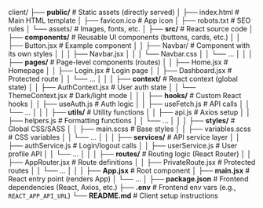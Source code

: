 client/
├── **public/**               # Static assets (directly served)
│   ├── index.html           # Main HTML template
│   ├── favicon.ico          # App icon
│   ├── robots.txt           # SEO rules
│   └── assets/              # Images, fonts, etc.
│
├── **src/**                 # React source code
│   ├── **components/**      # Reusable UI components (buttons, cards, etc.)
│   │   ├── Button.jsx       # Example component
│   │   ├── Navbar/          # Component with its own styles
│   │   │   ├── Navbar.jsx
│   │   │   └── Navbar.css
│   │   └── ...
│   │
│   ├── **pages/**           # Page-level components (routes)
│   │   ├── Home.jsx         # Homepage
│   │   ├── Login.jsx        # Login page
│   │   ├── Dashboard.jsx    # Protected route
│   │   └── ...
│   │
│   ├── **context/**         # React context (global state)
│   │   ├── AuthContext.jsx  # User auth state
│   │   └── ThemeContext.jsx # Dark/light mode
│   │
│   ├── **hooks/**           # Custom React hooks
│   │   ├── useAuth.js       # Auth logic
│   │   ├── useFetch.js      # API calls
│   │   └── ...
│   │
│   ├── **utils/**           # Utility functions
│   │   ├── api.js           # Axios setup
│   │   ├── helpers.js       # Formatting functions
│   │   └── ...
│   │
│   ├── **styles/**          # Global CSS/SASS
│   │   ├── main.scss        # Base styles
│   │   ├── variables.scss   # CSS variables
│   │   └── ...
│   │
│   ├── **services/**        # API service layer
│   │   ├── authService.js   # Login/logout calls
│   │   ├── userService.js   # User profile API
│   │   └── ...
│   │
│   ├── **routes/**          # Routing logic (React Router)
│   │   ├── AppRouter.jsx    # Route definitions
│   │   ├── PrivateRoute.jsx # Protected routes
│   │   └── ...
│   │
│   ├── **App.jsx**          # Root component
│   ├── **main.jsx**         # React entry point (renders App)
│   └── ...
│
├── **package.json**         # Frontend dependencies (React, Axios, etc.)
├── **.env**                 # Frontend env vars (e.g., `REACT_APP_API_URL`)
└── **README.md**            # Client setup instructions
